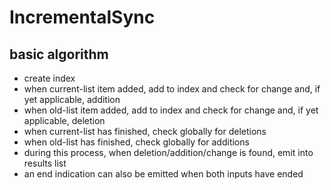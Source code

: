 # IncrementalSync

## basic algorithm

*	create index
*	when current-list item added, add to index and check for change and, if yet applicable, addition
*	when old-list item added, add to index and check for change and, if yet applicable, deletion
*	when current-list has finished, check globally for deletions
*	when old-list has finished, check globally for additions
*	during this process, when deletion/addition/change is found, emit into results list
*	an end indication can also be emitted when both inputs have ended
